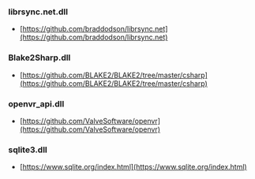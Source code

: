 ### librsync.net.dll
- [https://github.com/braddodson/librsync.net](https://github.com/braddodson/librsync.net)

### Blake2Sharp.dll
- [https://github.com/BLAKE2/BLAKE2/tree/master/csharp](https://github.com/BLAKE2/BLAKE2/tree/master/csharp)

### openvr_api.dll
- [https://github.com/ValveSoftware/openvr](https://github.com/ValveSoftware/openvr)

### sqlite3.dll
- [https://www.sqlite.org/index.html](https://www.sqlite.org/index.html)